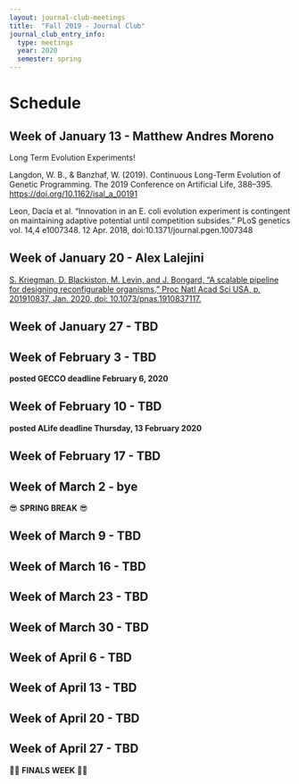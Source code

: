 ```yaml
---
layout: journal-club-meetings
title:  "Fall 2019 - Journal Club"
journal_club_entry_info:
  type: meetings
  year: 2020
  semester: spring
---
```


# Schedule

## Week of January 13 - Matthew Andres Moreno

Long Term Evolution Experiments!

Langdon, W. B., & Banzhaf, W. (2019). Continuous Long-Term Evolution of Genetic Programming. The 2019 Conference on Artificial Life, 388–395. https://doi.org/10.1162/isal_a_00191

Leon, Dacia et al. “Innovation in an E. coli evolution experiment is contingent on maintaining adaptive potential until competition subsides.” PLoS genetics vol. 14,4 e1007348. 12 Apr. 2018, doi:10.1371/journal.pgen.1007348

## Week of January 20 - Alex Lalejini

[S. Kriegman, D. Blackiston, M. Levin, and J. Bongard, “A scalable pipeline for designing reconfigurable organisms,” Proc Natl Acad Sci USA, p. 201910837, Jan. 2020, doi: 10.1073/pnas.1910837117.](https://www.pnas.org/content/early/2020/01/07/1910837117)

## Week of January 27 - TBD

## Week of February 3 - TBD

**posted GECCO deadline February 6, 2020**

## Week of February 10 - TBD

**posted ALife deadline Thursday, 13 February 2020**

## Week of February 17 - TBD

## Week of March 2 - bye

:sunglasses: **SPRING BREAK** :sunglasses:

## Week of March 9 - TBD

## Week of March 16 - TBD

## Week of March 23 - TBD

## Week of March 30 - TBD

## Week of April 6 - TBD

## Week of April 13 - TBD

## Week of April 20 - TBD

## Week of April 27 - TBD

:bowing_woman: **FINALS WEEK** :bowing_man:
